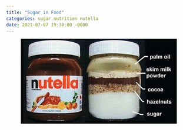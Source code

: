 ```yaml
---
title: "Sugar in Food"
categories: sugar nutrition nutella
date: 2021-07-07 19:30:00 -0000
---
```

<figure><a href="/sugar-in-food.png"><img src="/sugar-in-food.png" /></a></figure>